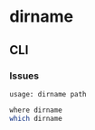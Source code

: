# dirname

## CLI

### Issues

```log
usage: dirname path
```

```sh
where dirname
which dirname
```

